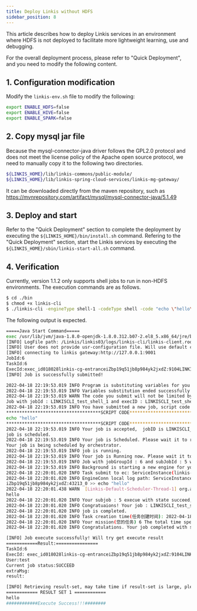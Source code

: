 ```yaml
---
title: Deploy Linkis without HDFS
sidebar_position: 8
---
```


This article describes how to deploy Linkis services in an environment where HDFS is not deployed to facilitate more lightweight learning, use and debugging.

For the overall deployment process, please refer to "Quick Deployment", and you need to modify the following content.

## 1. Configuration modification
Modify the `linkis-env.sh` file to modify the following:
```bash
export ENABLE_HDFS=false
export ENABLE_HIVE=false
export ENABLE_SPARK=false
```

## 2. Copy mysql jar file
Because the mysql-connector-java driver follows the GPL2.0 protocol and does not meet the license policy of the Apache open source protocol, we need to manually copy it to the following two directories.
```bash
${LINKIS_HOME}/lib/linkis-commons/public-module/
${LINKIS_HOME}/lib/linkis-spring-cloud-services/linkis-mg-gateway/
```

It can be downloaded directly from the maven repository, such as https://mvnrepository.com/artifact/mysql/mysql-connector-java/5.1.49

## 3. Deploy and start
Refer to the "Quick Deployment" section to complete the deployment by executing the `${LINKIS_HOME}/bin/install.sh` command.
Refering to the "Quick Deployment" section, start the Linkis services by executing the `${LINKIS_HOME}/sbin/linkis-start-all.sh` command.


## 4. Verification
Currently, version 1.1.2 only supports shell jobs to run in non-HDFS environments. The execution commands are as follows.

```bash
$ cd ./bin
$ chmod +x linkis-cli
$ ./linkis-cli -engineType shell-1 -codeType shell -code "echo \"hello\" "  -submitUser <submitUser> -proxyUser <proxyUser>
```

The following output is expected.
```bash
=====Java Start Command=====
exec /usr/lib/jvm/java-1.8.0-openjdk-1.8.0.312.b07-2.el8_5.x86_64/jre/bin/java -server -Xms32m -Xmx2048m -XX:+HeapDumpOnOutOfMemoryError -XX:HeapDumpPath=/Linkis/linkis03/logs/linkis-cli -XX:ErrorFile=/Linkis/linkis03/logs/linkis-cli/ps_err_pid%p.log -XX:+UseConcMarkSweepGC -XX:CMSInitiatingOccupancyFraction=80 -XX:+DisableExplicitGC    -classpath /Linkis/linkis03/conf/linkis-cli:/Linkis/linkis03/lib/linkis-computation-governance/linkis-client/linkis-cli/*:/Linkis/linkis03/lib/linkis-commons/public-module/*: -Dconf.root=/Linkis/linkis03/conf/linkis-cli -Dconf.file=linkis-cli.properties -Dlog.path=/Linkis/linkis03/logs/linkis-cli -Dlog.file=linkis-client.root.log.20220418221952287912946  org.apache.linkis.cli.application.LinkisClientApplication '-engineType shell-1 -codeType shell -code echo "hello"  -submitUser test -proxyUser test'
[INFO] LogFile path: /Linkis/linkis03/logs/linkis-cli/linkis-client.root.log.20220418221952287912946
[INFO] User does not provide usr-configuration file. Will use default config
[INFO] connecting to linkis gateway:http://127.0.0.1:9001
JobId:6
TaskId:6
ExecId:exec_id018028linkis-cg-entranceiZbp19q51jb8p984yk2jxdZ:9104LINKISCLI_test_shell_1
[INFO] Job is successfully submitted!

2022-04-18 22:19:53.019 INFO Program is substituting variables for you
2022-04-18 22:19:53.019 INFO Variables substitution ended successfully
2022-04-18 22:19:53.019 WARN The code you submit will not be limited by the limit
Job with jobId : LINKISCLI_test_shell_1 and execID : LINKISCLI_test_shell_1 submitted 
2022-04-18 22:19:53.019 INFO You have submitted a new job, script code (after variable substitution) is
************************************SCRIPT CODE************************************
echo "hello"
************************************SCRIPT CODE************************************
2022-04-18 22:19:53.019 INFO Your job is accepted,  jobID is LINKISCLI_test_shell_1 and jobReqId is 6 in ServiceInstance(linkis-cg-entrance, iZbp19q51jb8p984yk2jxdZ:9104). Please wait it to be scheduled
job is scheduled.
2022-04-18 22:19:53.019 INFO Your job is Scheduled. Please wait it to run.
Your job is being scheduled by orchestrator.
2022-04-18 22:19:53.019 INFO job is running.
2022-04-18 22:19:53.019 INFO Your job is Running now. Please wait it to complete.
2022-04-18 22:19:53.019 INFO Job with jobGroupId : 6 and subJobId : 5 was submitted to Orchestrator.
2022-04-18 22:19:53.019 INFO Background is starting a new engine for you,execId astJob_4_codeExec_4 mark id is mark_4, it may take several seconds, please wait
2022-04-18 22:20:01.020 INFO Task submit to ec: ServiceInstance(linkis-cg-engineconn, iZbp19q51jb8p984yk2jxdZ:43213) get engineConnExecId is: 1
2022-04-18 22:20:01.020 INFO EngineConn local log path: ServiceInstance(linkis-cg-engineconn, iZbp19q51jb8p984yk2jxdZ:43213) /appcom1/tmp/test/20220418/shell/cc21fbb5-3a33-471b-a565-8407ff8ebd80/logs
iZbp19q51jb8p984yk2jxdZ:43213_0 >> echo "hello"
2022-04-18 22:20:01.438 WARN  [Linkis-Default-Scheduler-Thread-1] org.apache.linkis.engineconn.computation.executor.hook.executor.ExecuteOnceHook 50 warn - execute once become effective, register lock listener
hello
2022-04-18 22:20:01.020 INFO Your subjob : 5 execue with state succeed, has 1 resultsets.
2022-04-18 22:20:01.020 INFO Congratuaions! Your job : LINKISCLI_test_shell_1 executed with status succeed and 0 results.
2022-04-18 22:20:01.020 INFO job is completed.
2022-04-18 22:20:01.020 INFO Task creation time(任务创建时间): 2022-04-18 22:19:53, Task scheduling time(任务调度时间): 2022-04-18 22:19:53, Task start time(任务开始时间): 2022-04-18 22: Mission end time(任务结束时间): 2022-04-18 22:20:01
2022-04-18 22:20:01.020 INFO Your mission(您的任务) 6 The total time spent is(总耗时时间为): 8.3 秒
2022-04-18 22:20:01.020 INFO Congratulations. Your job completed with status Success.

[INFO] Job execute successfully! Will try get execute result
============Result:================
TaskId:6
ExecId: exec_id018028linkis-cg-entranceiZbp19q51jb8p984yk2jxdZ:9104LINKISCLI_test_shell_1
User:test
Current job status:SUCCEED
extraMsg: 
result: 

[INFO] Retrieving result-set, may take time if result-set is large, please do not exit program.
============ RESULT SET 1 ============
hello   
############Execute Success!!!########
```